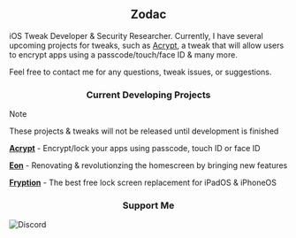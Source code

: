 <H2 align="center">Zodac</H1>

iOS Tweak Developer & Security Researcher. Currently, I have several upcoming projects for tweaks, such as [Acrypt](https://github.com/ZodaciOS/Acrypt), a 
tweak that will allow users to encrypt apps using a passcode/touch/face ID & many more. 

Feel free to contact me for any questions, tweak issues, or suggestions.



<H3 align="center">Current Developing Projects</H1>

> [!NOTE]
> These projects & tweaks will not be released until development is finished


**[Acrypt](https://github.com/ZodaciOS/Acrypt)** - Encrypt/lock your apps using passcode, touch ID or face ID 

**[Eon](https://github.com/ZodaciOS/Eon)** - Renovating & revolutionzing the homescreen by bringing new features

**[Fryption](https://github.com/ZodaciOS/Fryption)** - The best free lock screen replacement for iPadOS & iPhoneOS

<H3 align="center">Support Me</H1>


![Discord](https://img.shields.io/discord/1314427890099687444)

